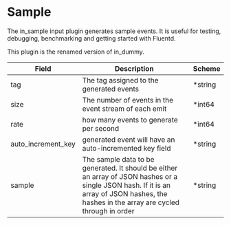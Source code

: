 # Sample

The in_sample input plugin generates sample events. It is useful for testing, debugging, benchmarking and getting started with Fluentd.

This plugin is the renamed version of in_dummy.


| Field | Description | Scheme |
| ----- | ----------- | ------ |
| tag | The tag assigned to the generated events | *string  |
| size | The number of events in the event stream of each emit | *int64  |
| rate | how many events to generate per second | *int64  |
| auto_increment_key | generated event will have an auto-incremented key field| *string  |
| sample | The sample data to be generated. It should be either an array of JSON hashes or a single JSON hash. If it is an array of JSON hashes, the hashes in the array are cycled through in order | *string  |

